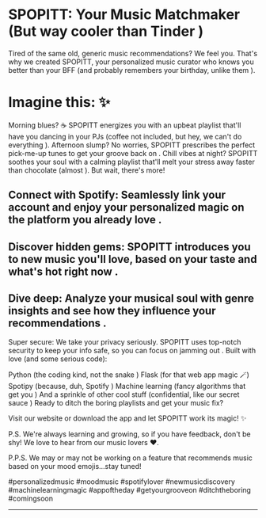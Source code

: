 # SPOPITT: Your Music Matchmaker (But way cooler than Tinder )
Tired of the same old, generic music recommendations?  We feel you. That's why we created SPOPITT, your personalized music curator who knows you better than your BFF (and probably remembers your birthday, unlike them ).

# Imagine this: ✨

Morning blues? ☕️ SPOPITT energizes you with an upbeat playlist that'll have you dancing in your PJs (coffee not included, but hey, we can't do everything ).
Afternoon slump? No worries, SPOPITT prescribes the perfect pick-me-up tunes to get your groove back on .
Chill vibes at night? SPOPITT soothes your soul with a calming playlist that'll melt your stress away faster than chocolate (almost ).
But wait, there's more!

## Connect with Spotify: Seamlessly link your account and enjoy your personalized magic on the platform you already love .
## Discover hidden gems: SPOPITT introduces you to new music you'll love, based on your taste and what's hot right now .
## Dive deep: Analyze your musical soul with genre insights and see how they influence your recommendations .
Super secure: We take your privacy seriously. SPOPITT uses top-notch security to keep your info safe, so you can focus on jamming out .
Built with love (and some serious code):

Python (the coding kind, not the snake )
Flask (for that web app magic 🪄)
Spotipy (because, duh, Spotify )
Machine learning (fancy algorithms that get you )
And a sprinkle of other cool stuff (confidential, like our secret sauce )
Ready to ditch the boring playlists and get your music fix?

Visit our website or download the app and let SPOPITT work its magic! ✨

P.S. We're always learning and growing, so if you have feedback, don't be shy! We love to hear from our music lovers ❤️.

P.P.S. We may or may not be working on a feature that recommends music based on your mood emojis...stay tuned!

#personalizedmusic #moodmusic #spotifylover #newmusicdiscovery #machinelearningmagic #appoftheday #getyourgrooveon #ditchtheboring #comingsoon

<hr>
